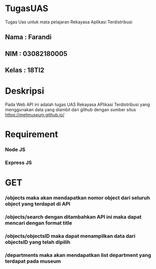 # TugasUAS
Tugas Uas untuk mata pelajaran Rekayasa Aplikasi Terdistribusi

## Nama : Farandi
## NIM : 03082180005
## Kelas : 18TI2

# Deskripsi
Pada Web API ini adalah tugas UAS Rekayasa APlikasi Terdistribusi yang menggunakan data yang diambil dari github dengan sumber situs https://metmuseum.github.io/

# Requirement
### Node JS
### Express JS

# GET
### /objects              maka akan mendapatkan nomor object dari seluruh object yang terdapat di API
### /objects/search       dengan ditambahkan API ini maka dapat mencari dengan format title
### /objects/objectsID    maka dapat menampilkan data dari objectsID yang telah dipilih
### /departments          maka akan mendapatkan list department yang terdapat pada museum

